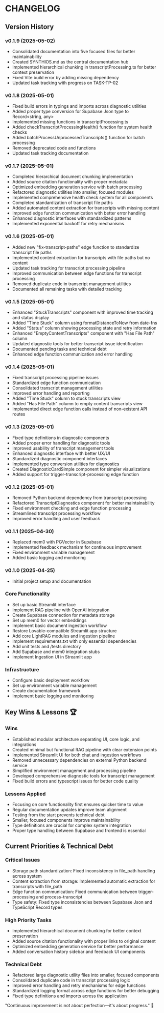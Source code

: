
# CHANGELOG

## Version History

### v0.1.9 (2025-05-02)
- Consolidated documentation into five focused files for better maintainability
- Created SYNTHIOS.md as the central documentation hub
- Implemented hierarchical chunking in transcriptProcessing.ts for better context preservation
- Fixed Vite build error by adding missing dependency
- Updated task tracking with progress on TASK-TP-02

### v0.1.8 (2025-05-01)
- Fixed build errors in typings and imports across diagnostic utilities
- Added proper type conversion for Supabase Json type to Record<string, any>
- Implemented missing functions in transcriptProcessing.ts
- Added checkTranscriptProcessingHealth() function for system health checks
- Added batchProcessUnprocessedTranscripts() function for batch processing
- Removed deprecated code and functions
- Updated task tracking documentation

### v0.1.7 (2025-05-01)
- Completed hierarchical document chunking implementation
- Added source citation functionality with proper metadata
- Optimized embedding generation service with batch processing
- Refactored diagnostic utilities into smaller, focused modules
- Implemented comprehensive health check system for all components
- Completed standardization of transcript file paths
- Added automated content extraction for transcripts with missing content
- Improved edge function communication with better error handling
- Enhanced diagnostic interfaces with standardized patterns
- Implemented exponential backoff for retry mechanisms

### v0.1.6 (2025-05-01)
- Added new "fix-transcript-paths" edge function to standardize transcript file paths
- Implemented content extraction for transcripts with file paths but no content
- Updated task tracking for transcript processing pipeline
- Improved communication between edge functions for transcript processing
- Removed duplicate code in transcript management utilities
- Documented all remaining tasks with detailed tracking

### v0.1.5 (2025-05-01)
- Enhanced "StuckTranscripts" component with improved time tracking and status display
- Added "Time Stuck" column using formatDistanceToNow from date-fns
- Added "Status" column showing processing state and retry information
- Enhanced "EmptyContentTranscripts" component with "Has File Path" column
- Updated diagnostic tools for better transcript issue identification
- Documented pending tasks and technical debt
- Enhanced edge function communication and error handling

### v0.1.4 (2025-05-01)
- Fixed transcript processing pipeline issues
- Standardized edge function communication
- Consolidated transcript management utilities
- Improved error handling and reporting
- Added "Time Stuck" column to stuck transcripts view
- Added "Has File Path" column to empty content transcripts view
- Implemented direct edge function calls instead of non-existent API routes

### v0.1.3 (2025-05-01)
- Fixed type definitions in diagnostic components
- Added proper error handling for diagnostic tools
- Improved usability of transcript management tools
- Enhanced diagnostic interface with better UX/UI
- Standardized diagnostic component interfaces
- Implemented type conversion utilities for diagnostics
- Created DiagnosticCardSimple component for simpler visualizations
- Added support for trigger-transcript-processing edge function

### v0.1.2 (2025-05-01)
- Removed Python backend dependency from transcript processing
- Refactored TranscriptDiagnostics component for better maintainability
- Fixed environment checking and edge function processing
- Streamlined transcript processing workflow
- Improved error handling and user feedback

### v0.1.1 (2025-04-30)
- Replaced mem0 with PGVector in Supabase
- Implemented feedback mechanism for continuous improvement
- Fixed environment variable management
- Added basic logging and monitoring

### v0.1.0 (2025-04-25)
- Initial project setup and documentation

### Core Functionality
- Set up basic Streamlit interface
- Implement RAG pipeline with OpenAI integration
- Create Supabase connection for metadata storage
- Set up mem0 for vector embeddings
- Implement basic document ingestion workflow
- Restore Lovable-compatible Streamlit app structure
- Add core LightRAG modules and ingestion pipeline
- Implement requirements.txt with only essential dependencies
- Add unit tests and /tests directory
- Add Supabase and mem0 integration stubs
- Implement Ingestion UI in Streamlit app

### Infrastructure
- Configure basic deployment workflow
- Set up environment variable management
- Create documentation framework
- Implement basic logging and monitoring

## Key Wins & Lessons 🏆

### Wins
- Established modular architecture separating UI, core logic, and integrations
- Created minimal but functional RAG pipeline with clear extension points
- Implemented Streamlit UI for both chat and ingestion workflows
- Removed unnecessary dependencies on external Python backend service
- Simplified environment management and processing pipeline
- Developed comprehensive diagnostic tools for transcript management
- Fixed build errors and typescript issues for better code quality

### Lessons Applied
- Focusing on core functionality first ensures quicker time to value
- Regular documentation updates improve team alignment
- Testing from the start prevents technical debt
- Smaller, focused components improve maintainability
- Type definitions are crucial for complex system integration
- Proper type handling between Supabase and frontend is essential

## Current Priorities & Technical Debt

### Critical Issues
- Storage path standardization: Fixed inconsistency in file_path handling across system
- Content extraction from storage: Implemented automatic extraction for transcripts with file_path
- Edge function communication: Fixed communication between trigger-processing and process-transcript
- Type safety: Fixed type inconsistencies between Supabase Json and TypeScript Record types

### High Priority Tasks
- Implemented hierarchical document chunking for better context preservation
- Added source citation functionality with proper links to original content
- Optimized embedding generation service for better performance
- Added conversation history sidebar and feedback UI components

### Technical Debt
- Refactored large diagnostic utility files into smaller, focused components
- Consolidated duplicate code in transcript processing logic
- Improved error handling and retry mechanisms for edge functions
- Standardized logging format across edge functions for better debugging
- Fixed type definitions and imports across the application

"Continuous improvement is not about perfection—it's about progress." 🌱
